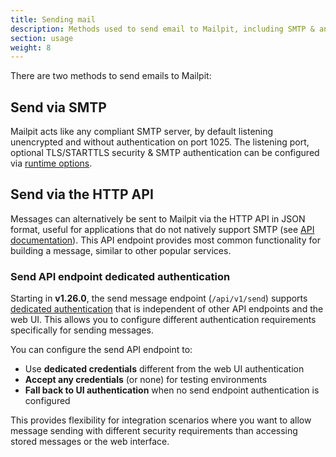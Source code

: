 ```yaml
---
title: Sending mail
description: Methods used to send email to Mailpit, including SMTP & an HTTP API
section: usage
weight: 8
---
```


There are two methods to send emails to Mailpit:

## Send via SMTP

Mailpit acts like any compliant SMTP server, by default listening unencrypted and without authentication on port 1025. The listening port, optional TLS/STARTTLS security & SMTP authentication can be configured via [runtime options](../../configuration/runtime-options/#smtp-server).


## Send via the HTTP API

Messages can alternatively be sent to Mailpit via the HTTP API in JSON format, useful for applications that do not natively support SMTP (see [API documentation](../../api-v1/view.html#post-/api/v1/send)). This API endpoint provides most common functionality for building a message, similar to other popular services.

### Send API endpoint dedicated authentication

Starting in **v1.26.0**, the send message endpoint (`/api/v1/send`) supports [dedicated authentication](../../configuration/http/#send-api-endpoint-dedicated-authentication) that is independent of other API endpoints and the web UI. This allows you to configure different authentication requirements specifically for sending messages.

You can configure the send API endpoint to:
- Use **dedicated credentials** different from the web UI authentication
- **Accept any credentials** (or none) for testing environments  
- **Fall back to UI authentication** when no send endpoint authentication is configured

This provides flexibility for integration scenarios where you want to allow message sending with different security requirements than accessing stored messages or the web interface.
